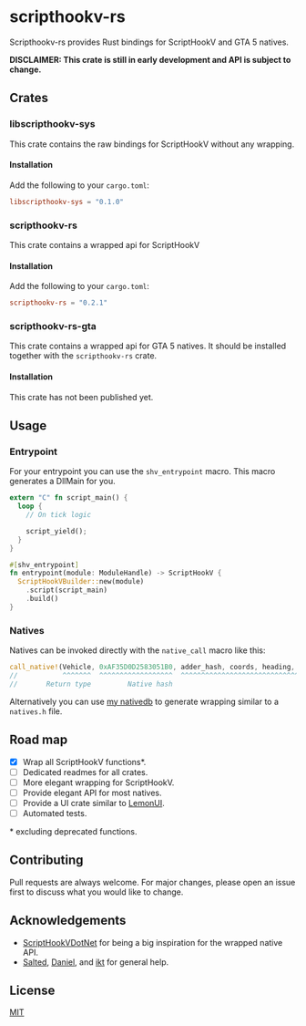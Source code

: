 # scripthookv-rs

Scripthookv-rs provides Rust bindings for ScriptHookV and GTA 5 natives.

**DISCLAIMER: This crate is still in early development and API is subject to change.**

## Crates

### libscripthookv-sys
This crate contains the raw bindings for ScriptHookV without any wrapping.

#### Installation
Add the following to your `cargo.toml`:

```toml
libscripthookv-sys = "0.1.0"
```

### scripthookv-rs
This crate contains a wrapped api for ScriptHookV

#### Installation
Add the following to your `cargo.toml`:

```toml
scripthookv-rs = "0.2.1"
```

### scripthookv-rs-gta
This crate contains a wrapped api for GTA 5 natives. It should be installed together with the `scripthookv-rs` crate.

#### Installation
This crate has not been published yet.

## Usage

### Entrypoint

For your entrypoint you can use the `shv_entrypoint` macro. This macro generates a DllMain for you.
```rs
extern "C" fn script_main() {
  loop {
    // On tick logic

    script_yield();
  }
}

#[shv_entrypoint]
fn entrypoint(module: ModuleHandle) -> ScriptHookV {
  ScriptHookVBuilder::new(module)
    .script(script_main)
    .build()
}
```

### Natives
Natives can be invoked directly with the `native_call` macro like this:
```rs
call_native!(Vehicle, 0xAF35D0D2583051B0, adder_hash, coords, heading, false, false, false);
//           ^^^^^^^  ^^^^^^^^^^^^^^^^^^  ^^^^^^^^^^^^^^^^^^^^^^^^^^^^^^^^^^^^^^^^^^^^^^^^
//       Return type         Native hash                                        Parameters
```

Alternatively you can use [my nativedb](https://nativedb.dotindustries.dev/generate-code/rust) to generate wrapping similar to a `natives.h` file.

## Road map
- [x] Wrap all ScriptHookV functions\*.
- [ ] Dedicated readmes for all crates.
- [ ] More elegant wrapping for ScriptHookV.
- [ ] Provide elegant API for most natives.
- [ ] Provide a UI crate similar to [LemonUI](https://github.com/justalemon/LemonUI).
- [ ] Automated tests.

\* excluding deprecated functions.
## Contributing
Pull requests are always welcome. For major changes, please open an issue first to discuss what you would like to change.

## Acknowledgements

- [ScriptHookVDotNet](https://github.com/crosire/scripthookvdotnet/) for being a big inspiration for the wrapped native API.
- [Salted](https://github.com/VerySalted), [Daniel](https://github.com/DanielMaywood), and [ikt](https://github.com/E66666666) for general help.

## License
[MIT](https://choosealicense.com/licenses/mit/)
